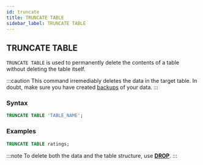 ```yaml
---
id: truncate
title: TRUNCATE TABLE
sidebar_label: TRUNCATE TABLE
---
```


## TRUNCATE TABLE

`TRUNCATE TABLE` is used to permanently delete the contents of a table without
deleting the table itself.

:::caution
This command irremediably deletes the data in the target table. In
doubt, make sure you have created [backups](backup.md) of your data.
:::

### Syntax

```sql
TRUNCATE TABLE 'TABLE_NAME';
```

### Examples

```sql
TRUNCATE TABLE ratings;
```

:::note
To delete both the data and the table structure, use
**[DROP](sqlDROP.md)**.
:::

